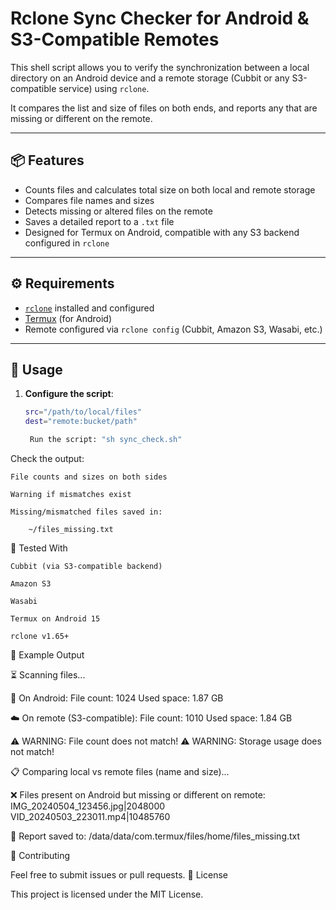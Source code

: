 # Rclone Sync Checker for Android & S3-Compatible Remotes

This shell script allows you to verify the synchronization between a local directory on an Android device and a remote storage (Cubbit or any S3-compatible service) using `rclone`.

It compares the list and size of files on both ends, and reports any that are missing or different on the remote.

---

## 📦 Features

- Counts files and calculates total size on both local and remote storage
- Compares file names and sizes
- Detects missing or altered files on the remote
- Saves a detailed report to a `.txt` file
- Designed for Termux on Android, compatible with any S3 backend configured in `rclone`

---

## ⚙️ Requirements

- [`rclone`](https://rclone.org/) installed and configured
- [Termux](https://f-droid.org/packages/com.termux/) (for Android)
- Remote configured via `rclone config` (Cubbit, Amazon S3, Wasabi, etc.)

---

## 📂 Usage

1. **Configure the script**:
   ```sh
   src="/path/to/local/files"
   dest="remote:bucket/path"

    Run the script: "sh sync_check.sh"

Check the output:

    File counts and sizes on both sides

    Warning if mismatches exist

    Missing/mismatched files saved in:

        ~/files_missing.txt

🧪 Tested With

    Cubbit (via S3-compatible backend)

    Amazon S3

    Wasabi

    Termux on Android 15

    rclone v1.65+

📌 Example Output

⏳ Scanning files...

📱 On Android:
  File count: 1024
  Used space: 1.87 GB

☁️ On remote (S3-compatible):
  File count: 1010
  Used space: 1.84 GB

⚠️ WARNING: File count does not match!
⚠️ WARNING: Storage usage does not match!

📋 Comparing local vs remote files (name and size)...

❌ Files present on Android but missing or different on remote: <br>
IMG_20240504_123456.jpg|2048000 <br>
VID_20240503_223011.mp4|10485760

📄 Report saved to: /data/data/com.termux/files/home/files_missing.txt

🤝 Contributing

Feel free to submit issues or pull requests.
📄 License

This project is licensed under the MIT License.
